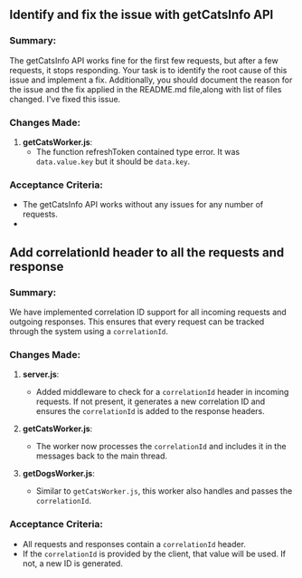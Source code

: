 ## Identify and fix the issue with getCatsInfo API

### Summary:
The getCatsInfo API works fine for the first few requests, but after a few requests, it stops responding. Your task is to identify the root cause of this issue and implement a fix. Additionally, you should document the reason for the issue and the fix applied in the README.md file,along with list of files changed. I've fixed this issue.

### Changes Made:

1. **getCatsWorker.js**:
   - The function refreshToken contained type error. It was `data.value.key` but it should be `data.key`.


### Acceptance Criteria:
- The getCatsInfo API works without any issues for any number of requests.
- 


## Add correlationId header to all the requests and response

### Summary:
We have implemented correlation ID support for all incoming requests and outgoing responses. This ensures that every request can be tracked through the system using a `correlationId`.

### Changes Made:

1. **server.js**:
   - Added middleware to check for a `correlationId` header in incoming requests. If not present, it generates a new correlation ID and ensures the `correlationId` is added to the response headers.

2. **getCatsWorker.js**:
   - The worker now processes the `correlationId` and includes it in the messages back to the main thread.

3. **getDogsWorker.js**:
   - Similar to `getCatsWorker.js`, this worker also handles and passes the `correlationId`.

### Acceptance Criteria:
- All requests and responses contain a `correlationId` header.
- If the `correlationId` is provided by the client, that value will be used. If not, a new ID is generated.
